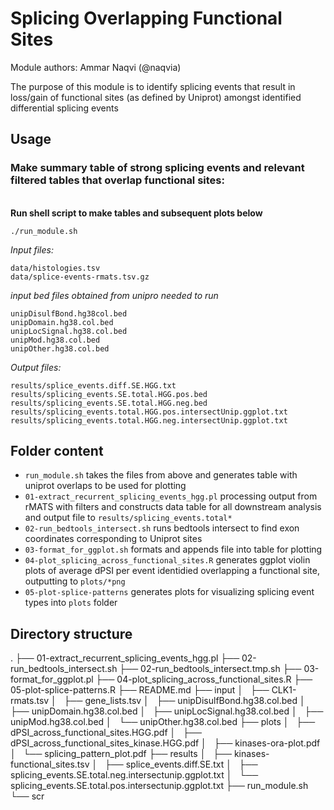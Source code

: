 # Splicing Overlapping Functional Sites

Module authors: Ammar Naqvi (@naqvia)

The purpose of this module is to identify splicing events that result in loss/gain of functional sites (as defined by Uniprot) amongst identified differential splicing events

## Usage
### Make summary table of strong splicing events and relevant filtered tables that overlap functional sites:
<br>**Run shell script to make tables and subsequent plots below**
```
./run_module.sh
```

*Input files:*
```
data/histologies.tsv
data/splice-events-rmats.tsv.gz
```

*input bed files obtained from unipro needed to  run*
```
unipDisulfBond.hg38col.bed
unipDomain.hg38.col.bed
unipLocSignal.hg38.col.bed
unipMod.hg38.col.bed
unipOther.hg38.col.bed

```

*Output files:*
```
results/splice_events.diff.SE.HGG.txt
results/splicing_events.SE.total.HGG.pos.bed
results/splicing_events.SE.total.HGG.neg.bed
results/splicing_events.total.HGG.pos.intersectUnip.ggplot.txt
results/splicing_events.total.HGG.neg.intersectUnip.ggplot.txt

```

## Folder content
* `run_module.sh` takes the files from above and generates table with uniprot overlaps to be used for plotting
* `01-extract_recurrent_splicing_events_hgg.pl` processing output from rMATS with filters and constructs data table for all downstream analysis and output file to `results/splicing_events.total*`
* `02-run_bedtools_intersect.sh` runs bedtools intersect to find exon coordinates corresponding to Uniprot sites
* `03-format_for_ggplot.sh` formats and appends file into table for plotting
* `04-plot_splicing_across_functional_sites.R` generates ggplot violin plots of average dPSI per event identidied overlapping a functional site, outputting to `plots/*png`
* `05-plot-splice-patterns` generates plots for visualizing splicing event types into `plots` folder

## Directory structure
.
├── 01-extract_recurrent_splicing_events_hgg.pl
├── 02-run_bedtools_intersect.sh
├── 02-run_bedtools_intersect.tmp.sh
├── 03-format_for_ggplot.pl
├── 04-plot_splicing_across_functional_sites.R
├── 05-plot-splice-patterns.R
├── README.md
├── input
│   ├── CLK1-rmats.tsv
│   ├── gene_lists.tsv
│   ├── unipDisulfBond.hg38.col.bed
│   ├── unipDomain.hg38.col.bed
│   ├── unipLocSignal.hg38.col.bed
│   ├── unipMod.hg38.col.bed
│   └── unipOther.hg38.col.bed
├── plots
│   ├── dPSI_across_functional_sites.HGG.pdf
│   ├── dPSI_across_functional_sites_kinase.HGG.pdf
│   ├── kinases-ora-plot.pdf
│   └── splicing_pattern_plot.pdf
├── results
│   ├── kinases-functional_sites.tsv
│   ├── splice_events.diff.SE.txt
│   ├── splicing_events.SE.total.neg.intersectunip.ggplot.txt
│   └── splicing_events.SE.total.pos.intersectunip.ggplot.txt
├── run_module.sh
└── scr
